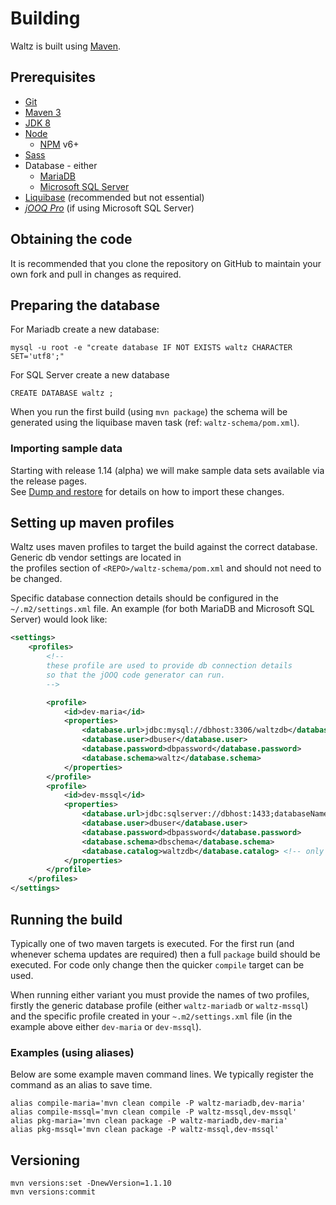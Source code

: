 # Building

Waltz is built using [Maven](https://maven.apache.org/).

## Prerequisites

- [Git](https://git-scm.com/)
- [Maven 3](https://maven.apache.org/)
- [JDK 8](http://www.oracle.com/technetwork/java/javase/overview/index.html)
- [Node](https://nodejs.org/en/)
  - [NPM](https://www.npmjs.com/) v6+
- [Sass](http://sass-lang.com/)
- Database - either
  - [MariaDB](https://mariadb.org/)
  - [Microsoft SQL Server](https://www.microsoft.com/en-gb/sql-server/)
- [Liquibase](http://www.liquibase.org/) (recommended but not essential)
- [_jOOQ Pro_](https://www.jooq.org/download/) (if using Microsoft SQL Server) 

## Obtaining the code

It is recommended that you clone the repository on GitHub to maintain your own fork and pull in changes as required.

## Preparing the database

For Mariadb create a new database:
```
mysql -u root -e "create database IF NOT EXISTS waltz CHARACTER SET='utf8';"
```
For SQL Server create a new database
```
CREATE DATABASE waltz ;
```

When you run the first build (using `mvn package`) the schema will be generated using the liquibase maven task (ref: `waltz-schema/pom.xml`).  

### Importing sample data

Starting with release 1.14 (alpha) we will make sample data sets available via the release pages.  
See [Dump and restore](database/dump_and_restore.md) for details on how to import these changes.


## Setting up maven profiles

Waltz uses maven profiles to target the build against the correct database.  Generic db vendor settings are located in  
the profiles section of `<REPO>/waltz-schema/pom.xml` and should not need to be changed.

Specific database connection details should be configured in the 
`~/.m2/settings.xml` file.  An example (for both MariaDB and Microsoft 
SQL Server) would look like:

```xml
<settings>
    <profiles>
        <!--
        these profile are used to provide db connection details
        so that the jOOQ code generator can run.
        -->

        <profile>
            <id>dev-maria</id>
            <properties>
                <database.url>jdbc:mysql://dbhost:3306/waltzdb</database.url>
                <database.user>dbuser</database.user>
                <database.password>dbpassword</database.password>
                <database.schema>waltz</database.schema>
            </properties>
        </profile>
        <profile>
            <id>dev-mssql</id>
            <properties>
                <database.url>jdbc:sqlserver://dbhost:1433;databaseName=waltzdb</database.url>
                <database.user>dbuser</database.user>
                <database.password>dbpassword</database.password>
                <database.schema>dbschema</database.schema>
                <database.catalog>waltzdb</database.catalog> <!-- only req'd for code gen w/ mssql -->
            </properties>
        </profile>
    </profiles>
</settings>
```


## Running the build

Typically one of two maven targets is executed.  For the first run (and whenever schema updates are required) then a full `package` build should be executed.  For code only change then the quicker `compile` target can be used.

When running either variant you must provide the names of two profiles, firstly the generic database profile (either `waltz-mariadb` or `waltz-mssql`) and the specific profile created in your `~.m2/settings.xml` file (in the example above either `dev-maria` or `dev-mssql`).

### Examples (using aliases)

Below are some example maven command lines.  We typically register the command as an alias to save time.

```
alias compile-maria='mvn clean compile -P waltz-mariadb,dev-maria'
alias compile-mssql='mvn clean compile -P waltz-mssql,dev-mssql'
alias pkg-maria='mvn clean package -P waltz-mariadb,dev-maria'
alias pkg-mssql='mvn clean package -P waltz-mssql,dev-mssql'
```


## Versioning

```
mvn versions:set -DnewVersion=1.1.10
mvn versions:commit
```
